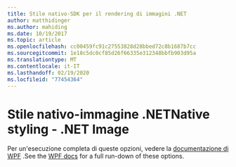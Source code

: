 ```yaml
---
title: Stile nativo-SDK per il rendering di immagini .NET
author: matthidinger
ms.author: mahiding
ms.date: 10/19/2017
ms.topic: article
ms.openlocfilehash: cc00459fc91c27553828d28bbed72c8b1687b7cc
ms.sourcegitcommit: 1e18c5dc0cf85d26f66335e312348bbfb903d95a
ms.translationtype: MT
ms.contentlocale: it-IT
ms.lasthandoff: 02/19/2020
ms.locfileid: "77454364"
---
```

# <a name="native-styling---net-image"></a><span data-ttu-id="9975e-102">Stile nativo-immagine .NET</span><span class="sxs-lookup"><span data-stu-id="9975e-102">Native styling - .NET Image</span></span>

<span data-ttu-id="9975e-103">Per un'esecuzione completa di queste opzioni, vedere la [documentazione di WPF](../net-wpf/getting-started.md) .</span><span class="sxs-lookup"><span data-stu-id="9975e-103">See the [WPF docs](../net-wpf/getting-started.md) for a full run-down of these options.</span></span>